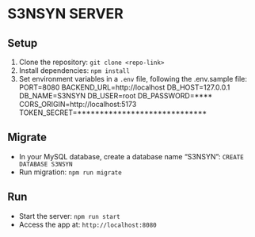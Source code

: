 # S3NSYN SERVER

## Setup
1. Clone the repository: `git clone <repo-link>`
2. Install dependencies: `npm install`
3. Set environment variables in a `.env` file, following the .env.sample file:
PORT=8080
BACKEND_URL=http://localhost
DB_HOST=127.0.0.1
DB_NAME=S3NSYN
DB_USER=root
DB_PASSWORD=****
CORS_ORIGIN=http://localhost:5173
TOKEN_SECRET=*****************************

## Migrate 
- In your MySQL database, create a database name “S3NSYN”:
`CREATE DATABASE S3NSYN`
- Run migration: `npm run migrate`

## Run
- Start the server: `npm run start`
- Access the app at: `http://localhost:8080`